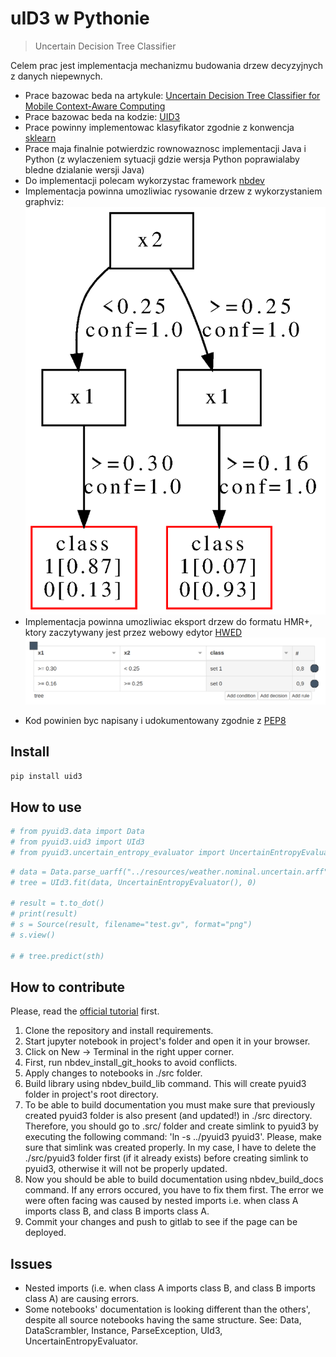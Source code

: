 # uID3 w Pythonie
> Uncertain Decision Tree Classifier


Celem prac jest implementacja mechanizmu budowania drzew decyzyjnych z danych niepewnych.
  * Prace bazowac beda na artykule: [Uncertain Decision Tree Classifier for Mobile Context-Aware Computing](https://link.springer.com/chapter/10.1007/978-3-319-91262-2_25)
  * Prace bazowac beda na kodzie: [UID3](https://github.com/sbobek/udt)
  * Prace powinny implementowac klasyfikator zgodnie z konwencja [sklearn](https://scikit-learn.org/stable/modules/generated/sklearn.base.BaseEstimator.html)
  * Prace maja finalnie potwierdzic rownowaznosc implementacji Java i Python (z wylaczeniem sytuacji gdzie wersja Python poprawialaby bledne dzialanie wersji Java)
  * Do implementacji polecam wykorzystac framework [nbdev](https://nbdev.fast.ai/)
  * Implementacja powinna umozliwiac rysowanie drzew z wykorzystaniem graphviz:
  ![](./images/tree.png)
  * Implementacja powinna umozliwiac eksport drzew do formatu HMR+, ktory zaczytywany jest przez webowy edytor [HWED](https://heartdroid.re/hwed/)
  ![](./images/hmrp.png)
  - Kod powinien byc napisany i udokumentowany zgodnie z [PEP8](https://www.python.org/dev/peps/pep-0008/)
  


## Install

`pip install uid3`

## How to use

```python
# from pyuid3.data import Data
# from pyuid3.uid3 import UId3
# from pyuid3.uncertain_entropy_evaluator import UncertainEntropyEvaluator
```

```python
# data = Data.parse_uarff("../resources/weather.nominal.uncertain.arff")
# tree = UId3.fit(data, UncertainEntropyEvaluator(), 0)

# result = t.to_dot()
# print(result)
# s = Source(result, filename="test.gv", format="png")
# s.view()

# # tree.predict(sth)
```

## How to contribute

Please, read the [official tutorial](https://nbdev.fast.ai/tutorial.html) first.

1. Clone the repository and install requirements.
2. Start jupyter notebook in project's folder and open it in your browser.
3. Click on New -> Terminal in the right upper corner.
4. First, run nbdev_install_git_hooks to avoid conflicts.
5. Apply changes to notebooks in ./src folder.
6. Build library using nbdev_build_lib command. This will create pyuid3 folder in project's root directory.
7. To be able to build documentation you must make sure that previously created pyuid3 folder is also present (and updated!) in ./src directory. Therefore, you should go to .src/ folder and create simlink to pyuid3 by executing the following command: 'ln -s ../pyuid3 pyuid3'. Please, make sure that simlink was created properly. In my case, I have to delete the ./src/pyuid3 folder first (if it already exists) before creating simlink to pyuid3, otherwise it will not be properly updated.
8. Now you should be able to build documentation using nbdev_build_docs command. If any errors occured, you have to fix them first. The error we were often facing was caused by nested imports i.e. when class A imports class B, and class B imports class A.
9. Commit your changes and push to gitlab to see if the page can be deployed.

## Issues

 * Nested imports (i.e. when class A imports class B, and class B imports class A) are causing errors.
 * Some notebooks' documentation is looking different than the others', despite all source notebooks having the same structure. See: Data, DataScrambler, Instance, ParseException, UId3, UncertainEntropyEvaluator.
